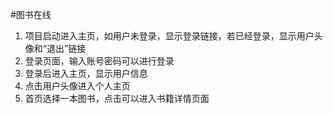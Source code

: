 #图书在线
1. 项目启动进入主页，如用户未登录，显示登录链接，若已经登录，显示用户头像和“退出”链接
2. 登录页面，输入账号密码可以进行登录
3. 登录后进入主页，显示用户信息
4. 点击用户头像进入个人主页
5. 首页选择一本图书，点击可以进入书籍详情页面
